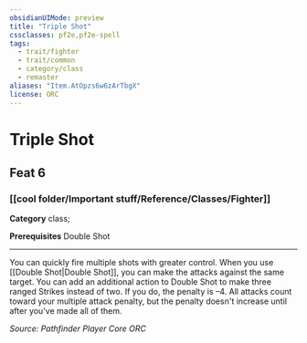 ```yaml
---
obsidianUIMode: preview
title: "Triple Shot"
cssclasses: pf2e,pf2e-spell
tags:
  - trait/fighter
  - trait/common
  - category/class
  - remaster
aliases: "Item.AtOpzs6w6zArTbgX"
license: ORC
---
```

# Triple Shot
## Feat 6
### [[cool folder/Important stuff/Reference/Classes/Fighter]]

**Category** class; 



**Prerequisites** Double Shot
* * *
You can quickly fire multiple shots with greater control. When you use [[Double Shot|Double Shot]], you can make the attacks against the same target. You can add an additional action to Double Shot to make three ranged Strikes instead of two. If you do, the penalty is –4. All attacks count toward your multiple attack penalty, but the penalty doesn't increase until after you've made all of them.

*Source: Pathfinder Player Core*
*ORC*